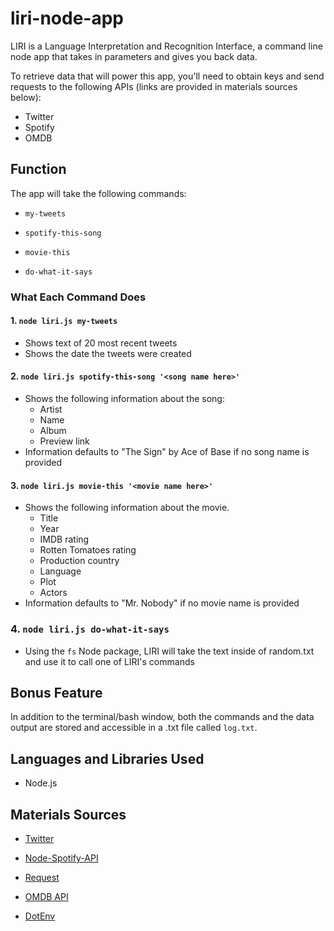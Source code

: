 # liri-node-app

LIRI is a Language Interpretation and Recognition Interface, a command line node app that takes in parameters and gives you back data.

To retrieve data that will power this app, you'll need to obtain keys and send requests to the following APIs (links are provided in materials sources below):
* Twitter
* Spotify
* OMDB

## Function

The app will take the following commands:

* `my-tweets`

* `spotify-this-song`

* `movie-this`

* `do-what-it-says`

### What Each Command Does

####  1. `node liri.js my-tweets`
* Shows text of 20 most recent tweets
* Shows the date the tweets were created

#### 2. `node liri.js spotify-this-song '<song name here>'`
* Shows the following information about the song:
    * Artist
    * Name
    * Album
    * Preview link
* Information defaults to "The Sign" by Ace of Base if no song name is provided

#### 3. `node liri.js movie-this '<movie name here>'`
* Shows the following information about the movie.
    * Title
    * Year
    * IMDB rating
    * Rotten Tomatoes rating
    * Production country
    * Language
    * Plot
    * Actors
* Information defaults to "Mr. Nobody" if no movie name is provided

### 4. `node liri.js do-what-it-says`
* Using the `fs` Node package, LIRI will take the text inside of random.txt and use it to call one of LIRI's commands

## Bonus Feature
In addition to the terminal/bash window, both the commands and the data output are stored and accessible in a .txt file called `log.txt`.

## Languages and Libraries Used
* Node.js

## Materials Sources
* [Twitter](https://www.npmjs.com/package/twitter)

* [Node-Spotify-API](https://www.npmjs.com/package/node-spotify-api)

* [Request](https://www.npmjs.com/package/request)

* [OMDB API](http://www.omdbapi.com)

* [DotEnv](https://www.npmjs.com/package/dotenv)












